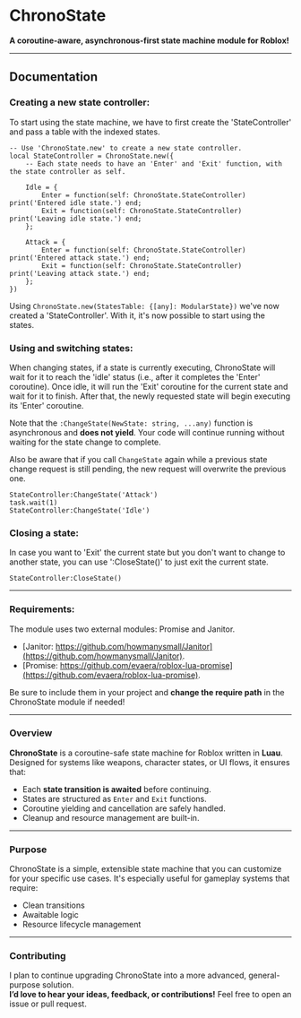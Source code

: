 # ChronoState
**A coroutine-aware, asynchronous-first state machine module for Roblox!**

---

## Documentation

### Creating a new state controller:
To start using the state machine, we have to first create the 'StateController' and pass a table with the indexed states.
```luau
-- Use 'ChronoState.new' to create a new state controller.
local StateController = ChronoState.new({
	-- Each state needs to have an 'Enter' and 'Exit' function, with the state controller as self.
	
	Idle = {
		Enter = function(self: ChronoState.StateController) print('Entered idle state.') end;
		Exit = function(self: ChronoState.StateController) print('Leaving idle state.') end;
	};
	
	Attack = {
		Enter = function(self: ChronoState.StateController) print('Entered attack state.') end;
		Exit = function(self: ChronoState.StateController) print('Leaving attack state.') end;
	};
})
```
Using ```ChronoState.new(StatesTable: {[any]: ModularState})``` we've now created a 'StateController'. With it, it's now possible to start using the states.

### Using and switching states:
When changing states, if a state is currently executing, ChronoState will wait for it to reach the 'idle' status (i.e., after it completes the 'Enter' coroutine). Once idle, it will run the 'Exit' coroutine for the current state and wait for it to finish. After that, the newly requested state will begin executing its 'Enter' coroutine.

Note that the ```:ChangeState(NewState: string, ...any)``` function is asynchronous and **does not yield**. Your code will continue running without waiting for the state change to complete.

Also be aware that if you call ```ChangeState``` again while a previous state change request is still pending, the new request will overwrite the previous one.
```luau
StateController:ChangeState('Attack')
task.wait(1)
StateController:ChangeState('Idle')
```

### Closing a state:
In case you want to 'Exit' the current state but you don't want to change to another state, you can use ':CloseState()' to just exit the current state.
```luau
StateController:CloseState()
```

---

### Requirements:

The module uses two external modules: Promise and Janitor.
 - [Janitor: https://github.com/howmanysmall/Janitor](https://github.com/howmanysmall/Janitor).
 - [Promise: https://github.com/evaera/roblox-lua-promise](https://github.com/evaera/roblox-lua-promise).

Be sure to include them in your project and **change the require path** in the ChronoState module if needed!

---

### Overview

**ChronoState** is a coroutine-safe state machine for Roblox written in **Luau**. Designed for systems like weapons, character states, or UI flows, it ensures that:

- Each **state transition is awaited** before continuing.
- States are structured as `Enter` and `Exit` functions.
- Coroutine yielding and cancellation are safely handled.
- Cleanup and resource management are built-in.

---

### Purpose

ChronoState is a simple, extensible state machine that you can customize for your specific use cases. It's especially useful for gameplay systems that require:

- Clean transitions
- Awaitable logic
- Resource lifecycle management

---

### Contributing

I plan to continue upgrading ChronoState into a more advanced, general-purpose solution.  
**I’d love to hear your ideas, feedback, or contributions!** Feel free to open an issue or pull request.
